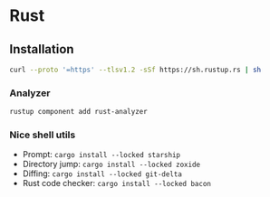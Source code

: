 # Rust

## Installation

```bash
curl --proto '=https' --tlsv1.2 -sSf https://sh.rustup.rs | sh
```

### Analyzer

```bash
rustup component add rust-analyzer
```

### Nice shell utils

- Prompt: `cargo install --locked starship`
- Directory jump: `cargo install --locked zoxide`
- Diffing: `cargo install --locked git-delta`
- Rust code checker: `cargo install --locked bacon`
